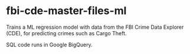 # fbi-cde-master-files-ml
Trains a ML regression model with data from the FBI Crime Data Explorer (CDE), for predicting crimes such as Cargo Theft.

SQL code runs in Google BigQuery.
